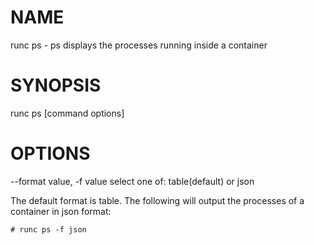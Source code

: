 # NAME
   runc ps - ps displays the processes running inside a container

# SYNOPSIS
   runc ps [command options] <container-id> <ps options>

# OPTIONS
   --format value, -f value     select one of: table(default) or json

The default format is table.  The following will output the processes of a container
in json format:

    # runc ps -f json
